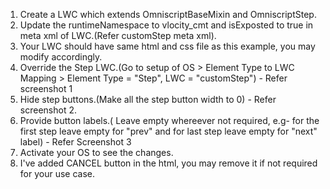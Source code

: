 1. Create a LWC which extends OmniscriptBaseMixin and OmniscriptStep.
2. Update the runtimeNamespace to vlocity_cmt and isExposted to true in meta xml of LWC.(Refer customStep meta xml).
3. Your LWC should have same html and css file as this example, you may modify accordingly.
3. Override the Step LWC.(Go to setup of OS > Element Type to LWC Mapping > Element Type = "Step", LWC = "customStep") - Refer screenshot 1
4. Hide step buttons.(Make all the step button width to 0) - Refer screenshot 2.
5. Provide button labels.( Leave empty whereever not required, e.g- for the first step leave empty for "prev" and for last step leave empty for "next" label) - Refer Screenshot 3
6. Activate your OS to see the changes.
7. I've added CANCEL button in the html, you may remove it if not required for your use case.
